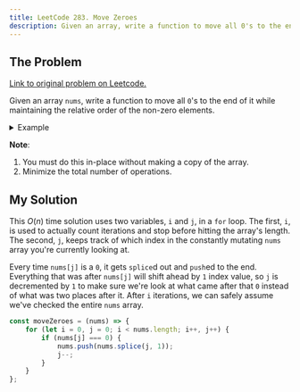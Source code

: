 ```yaml
---
title: LeetCode 283. Move Zeroes
description: Given an array, write a function to move all 0's to the end of it while maintaining the relative order of the non-zero elements.
---
```


## The Problem

[Link to original problem on Leetcode.](https://leetcode.com/problems/move-zeroes/)

Given an array `nums`, write a function to move all `0`'s to the end of it while maintaining the relative order of the non-zero elements.

<details>
<summary>Example</summary>

```
Input: [0,1,0,3,12]
Output: [1,3,12,0,0]
```
</details>

**Note**:

1. You must do this in-place without making a copy of the array.
2. Minimize the total number of operations.

## My Solution

This $O(n)$ time solution uses two variables, `i` and `j`, in a `for` loop. The first, `i`, is used to actually count iterations and stop before hitting the array's length. The second, `j`, keeps track of which index in the constantly mutating `nums` array you're currently looking at.

Every time `nums[j]` is a `0`, it gets `splice`d out and `push`ed to the end. Everything that was after `nums[j]` will shift ahead by `1` index value, so `j` is decremented by `1` to make sure we're look at what came after that `0` instead of what was two places after it. After `i` iterations, we can safely assume we've checked the entire `nums` array.

```javascript
const moveZeroes = (nums) => {
    for (let i = 0, j = 0; i < nums.length; i++, j++) {
        if (nums[j] === 0) {
            nums.push(nums.splice(j, 1));
            j--;
        }
    }
};
```